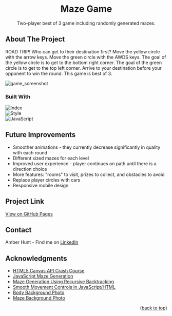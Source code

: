 <h1 align="center" id="readme-top">Maze Game</h1>

<p align="center">Two-player best of 3 game including randomly generated mazes.</p>

<!-- ABOUT THE PROJECT -->
## About The Project

<p>ROAD TRIP! Who can get to their destination first? Move the yellow circle with the arrow keys. Move the green circle with the AWDS keys. The goal of the yellow circle is to get to the bottom right corner. The goal of the green circle is to get to the top left corner. Arrive to your destination before your opponent to win the round. This game is best of 3.</p>

![game_screenshot](https://user-images.githubusercontent.com/122638466/223304807-bfc8bff4-7b25-4883-a8e1-98b161638638.png)

### Built With

 ![Index](https://img.shields.io/badge/HTML5-E34F26?style=for-the-badge&logo=html5&logoColor=white)  
 ![Style](https://img.shields.io/badge/CSS3-1572B6?style=for-the-badge&logo=css3&logoColor=white)   
 ![JavaScript](https://img.shields.io/badge/JavaScript-323330?style=for-the-badge&logo=javascript&logoColor=F7DF1E)

<!-- FUTURE IMPROVEMENTS -->
## Future Improvements

- Smoother animations - they currently decrease significantly in quality with each round
- Different sized mazes for each level
- Improved user experience - player continues on path until there is a direction choice
- More features: "rooms" to visit, prizes to collect, and obstacles to avoid
- Replace player circles with cars
- Responsive mobile design

<!-- Project Link -->
## Project Link

[View on GitHub Pages](https://amberhunt955.github.io/maze-game/)

<!-- CONTACT -->
## Contact

Amber Hunt - Find me on [LinkedIn](https://www.linkedin.com/in/amber-hunt-90b612263/)

<!-- ACKNOWLEDGMENTS -->
## Acknowledgments

* [HTML5 Canvas API Crash Course](https://www.youtube.com/watch?v=gm1QtePAYTM)
* [JavaScript Maze Generation](https://www.youtube.com/watch?v=nHjqkLV_Tp0)
* [Maze Generation Using Recursive Backtracking](https://www.youtube.com/watch?v=JPQb6M31oc4)
* [Smooth Movement Controls in JavaScript/HTML](https://www.youtube.com/watch?v=kX18GQurDQg)
* [Body Background Photo](https://www.google.com/url?sa=i&url=https%3A%2F%2Fwww.istockphoto.com%2Fvideos%2Froad-cartoon&psig=AOvVaw3YL2ly5UKOiBQQ81Gvdl9J&ust=1678241553750000&source=images&cd=vfe&ved=0CA4QjRxqFwoTCKCNto7fyP0CFQAAAAAdAAAAABAE)
* [Maze Background Photo](https://www.google.com/url?sa=i&url=https%3A%2F%2Fstock.adobe.com%2Fimages%2Fprocedural-asphalt-texture-texture-for-3d-designs%2F396560624%3Fas_campaign%3Dftmigration2%26as_channel%3Ddpcft%26as_campclass%3Dbrand%26as_source%3Dft_web%26as_camptype%3Dacquisition%26as_audience%3Dusers%26as_content%3Dclosure_asset-detail-page&psig=AOvVaw26zXteRFE-tnX3Tx1CdFvv&ust=1678241647187000&source=images&cd=vfe&ved=0CA8QjRxqFwoTCPCO9cDfyP0CFQAAAAAdAAAAABAD)

<p align="right">(<a href="#readme-top">back to top</a>)</p>
